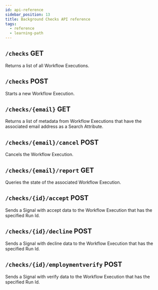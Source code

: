 ```yaml
---
id: api-reference
sidebar_position: 13
title: Background Checks API reference
tags:
  - reference
  - learning-path
---
```


## `/checks` GET

Returns a list of all Workflow Executions.

## `/checks` POST

Starts a new Workflow Execution.

## `/checks/{email}` GET

Returns a list of metadata from Workflow Executions that have the associated email address as a Search Attribute.

## `/checks/{email}/cancel` POST

Cancels the Workflow Execution.

## `/checks/{email}/report` GET

Queries the state of the associated Workflow Execution.

## `/checks/{id}/accept` POST

Sends a Signal with accept data to the Workflow Execution that has the specified Run Id.

## `/checks/{id}/decline` POST

Sends a Signal with decline data to the Workflow Execution that has the specified Run Id.

## `/checks/{id}/employmentverify` POST

Sends a Signal with verify data to the Workflow Execution that has the specified Run Id.
